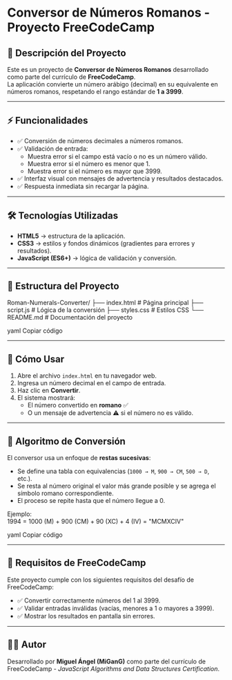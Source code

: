 # Conversor de Números Romanos - Proyecto FreeCodeCamp

## 📖 Descripción del Proyecto
Este es un proyecto de **Conversor de Números Romanos** desarrollado como parte del currículo de **FreeCodeCamp**.  
La aplicación convierte un número arábigo (decimal) en su equivalente en números romanos, respetando el rango estándar de **1 a 3999**.

---

## ⚡ Funcionalidades
- ✅ Conversión de números decimales a números romanos.  
- ✅ Validación de entrada:
  - Muestra error si el campo está vacío o no es un número válido.  
  - Muestra error si el número es menor que 1.  
  - Muestra error si el número es mayor que 3999.  
- ✅ Interfaz visual con mensajes de advertencia y resultados destacados.  
- ✅ Respuesta inmediata sin recargar la página.

---

## 🛠️ Tecnologías Utilizadas
- **HTML5** → estructura de la aplicación.  
- **CSS3** → estilos y fondos dinámicos (gradientes para errores y resultados).  
- **JavaScript (ES6+)** → lógica de validación y conversión.  

---

## 📂 Estructura del Proyecto
Roman-Numerals-Converter/
├── index.html # Página principal
├── script.js # Lógica de la conversión
├── styles.css # Estilos CSS
└── README.md # Documentación del proyecto

yaml
Copiar código

---

## 🚀 Cómo Usar
1. Abre el archivo `index.html` en tu navegador web.  
2. Ingresa un número decimal en el campo de entrada.  
3. Haz clic en **Convertir**.  
4. El sistema mostrará:
   - El número convertido en **romano** ✅  
   - O un mensaje de advertencia ⚠️ si el número no es válido.  

---

## 🧮 Algoritmo de Conversión
El conversor usa un enfoque de **restas sucesivas**:
- Se define una tabla con equivalencias (`1000 → M`, `900 → CM`, `500 → D`, etc.).  
- Se resta al número original el valor más grande posible y se agrega el símbolo romano correspondiente.  
- El proceso se repite hasta que el número llegue a 0.  

Ejemplo:  
1994
= 1000 (M) + 900 (CM) + 90 (XC) + 4 (IV)
= "MCMXCIV"

yaml
Copiar código

---

## 🎯 Requisitos de FreeCodeCamp
Este proyecto cumple con los siguientes requisitos del desafío de FreeCodeCamp:

- ✅ Convertir correctamente números del 1 al 3999.  
- ✅ Validar entradas inválidas (vacías, menores a 1 o mayores a 3999).  
- ✅ Mostrar los resultados en pantalla sin errores.  

---

## 👨‍💻 Autor
Desarrollado por **Miguel Ángel (MiGanG)** como parte del currículo de FreeCodeCamp - *JavaScript Algorithms and Data Structures Certification*. 